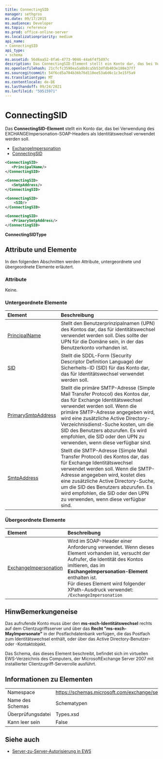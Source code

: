 ```yaml
---
title: ConnectingSID
manager: sethgros
ms.date: 09/17/2015
ms.audience: Developer
ms.topic: reference
ms.prod: office-online-server
ms.localizationpriority: medium
api_name:
- ConnectingSID
api_type:
- schema
ms.assetid: 56d6aa52-8fa6-4773-9046-44a6f4f5d97c
description: Das ConnectingSID-Element stellt ein Konto dar, das bei Verwendung des EXCHANGEImpersonation-SOAP-Headers als Identitätswechsel verwendet werden soll.
ms.openlocfilehash: 21cfcfc3590ea5a8b8ca5b53dfdb403e108e37f7
ms.sourcegitcommit: 54f6cd5a704b36b76d110ee53a6d6c1c3e15f5a9
ms.translationtype: MT
ms.contentlocale: de-DE
ms.lasthandoff: 09/24/2021
ms.locfileid: "59515971"
---
```

# <a name="connectingsid"></a>ConnectingSID

Das **ConnectingSID-Element** stellt ein Konto dar, das bei Verwendung des EXCHANGEImpersonation-SOAP-Headers als Identitätswechsel verwendet werden soll. 
  
- [ExchangeImpersonation](exchangeimpersonation.md) 
- [ConnectingSID](connectingsid.md)
  
```xml
<ConnectingSID>
   <PrincipalName/>
</ConnectingSID>
```

```xml
<ConnectingSID>
   <SmtpAddress/>
</ConnectingSID>
```

```xml
<ConnectingSID>
    <SID/> 
</ConnectingSID>
```

```xml
<ConnectingSID>
   <PrimarySmtpAddress/>
</ConnectingSID>
```

**ConnectingSIDType**

## <a name="attributes-and-elements"></a>Attribute und Elemente

In den folgenden Abschnitten werden Attribute, untergeordnete und übergeordnete Elemente erläutert.
  
### <a name="attributes"></a>Attribute

Keine.
  
### <a name="child-elements"></a>Untergeordnete Elemente

|**Element**|**Beschreibung**|
|:-----|:-----|
|[PrincipalName](principalname.md) <br/> |Stellt den Benutzerprinzipalnamen (UPN) des Kontos dar, das für identitätswechsel verwendet werden soll. Dies sollte der UPN für die Domäne sein, in der das Benutzerkonto vorhanden ist.  <br/> |
|[SID](sid.md) <br/> |Stellt die SDDL-Form (Security Descriptor Definition Language) der Sicherheits-ID (SID) für das Konto dar, das für Identitätswechsel verwendet werden soll.  <br/> |
|[PrimarySmtpAddress](primarysmtpaddress.md) <br/> |Stellt die primäre SMTP-Adresse (Simple Mail Transfer Protocol) des Kontos dar, das für Exchange Identitätswechsel verwendet werden soll. Wenn die primäre SMTP-Adresse angegeben wird, wird eine zusätzliche Active Directory-Verzeichnisdienst-Suche kosten, um die SID des Benutzers abzurufen. Es wird empfohlen, die SID oder den UPN zu verwenden, wenn diese verfügbar sind.  <br/> |
|[SmtpAddress](smtpaddress.md) <br/> |Stellt die SMTP-Adresse (Simple Mail Transfer Protocol) des Kontos dar, das für Exchange Identitätswechsel verwendet werden soll. Wenn die SMTP-Adresse angegeben wird, kostet dies eine zusätzliche Active Directory-Suche, um die SID des Benutzers abzurufen. Es wird empfohlen, die SID oder den UPN zu verwenden, wenn diese verfügbar sind.  <br/> |
   
### <a name="parent-elements"></a>Übergeordnete Elemente

|**Element**|**Beschreibung**|
|:-----|:-----|
|[ExchangeImpersonation](exchangeimpersonation.md) <br/> |Wird im SOAP-Header einer Anforderung verwendet. Wenn dieses Element vorhanden ist, versucht der Aufrufer, die Identität des Kontos imItieren, das im **ExchangeImpersonation-Element** enthalten ist.  <br/> Für dieses Element wird folgender XPath-Ausdruck verwendet:   <br/>  `/ExchangeImpersonation` <br/> |
   
## <a name="remarks"></a>HinwBemerkungeneise

Das aufrufende Konto muss über den **ms-exch-Identitätswechsel** rechts auf dem Clientzugriffsserver und über das **Recht "ms-exch-MayImpersonate"** in der Postfachdatenbank verfügen, die das Postfach zum Identitätswechsel enthält, oder über das Active Directory-Benutzer- oder -Kontaktobjekt. 
  
Das Schema, das dieses Element beschreibt, befindet sich im virtuellen EWS-Verzeichnis des Computers, der MicrosoftExchange Server 2007 mit installierter Clientzugriff-Serverrolle ausführt.
  
## <a name="element-information"></a>Informationen zu Elementen

|||
|:-----|:-----|
|Namespace  <br/> |https://schemas.microsoft.com/exchange/services/2006/types  <br/> |
|Name des Schemas  <br/> |Schematypen  <br/> |
|Überprüfungsdatei  <br/> |Types.xsd  <br/> |
|Kann leer sein  <br/> |False  <br/> |
   
## <a name="see-also"></a>Siehe auch

- [Server-zu-Server-Autorisierung in EWS](https://msdn.microsoft.com/library/f1610a20-672d-448b-8c00-5b0fbcaf31cb%28Office.15%29.aspx)

